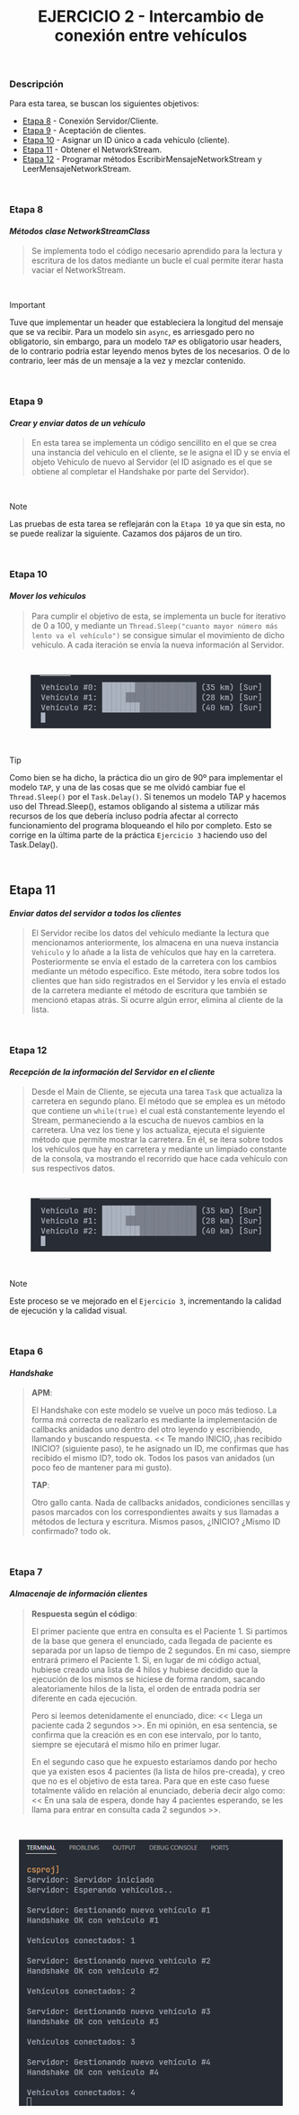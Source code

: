 <div align="center">

# EJERCICIO 2 - Intercambio de conexión entre vehículos

</div>

<br>

### Descripción

Para esta tarea, se buscan los siguientes objetivos:

- [Etapa 8](#etapa-8) - Conexión Servidor/Cliente.
- [Etapa 9](#etapa-9) - Aceptación de clientes.
- [Etapa 10](#etapa-10) - Asignar un ID único a cada vehículo (cliente).
- [Etapa 11](#etapa-11) - Obtener el NetworkStream.
- [Etapa 12](#etapa-12) - Programar métodos EscribirMensajeNetworkStream y LeerMensajeNetworkStream.

<br>

### Etapa 8
#### *Métodos clase NetworkStreamClass*

> Se implementa todo el código necesario aprendido para la lectura y escritura de los datos mediante un bucle el cual permite iterar hasta vaciar el NetworkStream.

<br>

> [!IMPORTANT]
> Tuve que implementar un header que estableciera la longitud del mensaje que se va recibir. Para un modelo sin `async`, es arriesgado pero no obligatorio, sin embargo, para un modelo `TAP` es obligatorio usar headers, de lo contrario podría estar leyendo menos bytes de los necesarios. O de lo contrario, leer
> más de un mensaje a la vez y mezclar contenido.

<br>

### Etapa 9
#### *Crear y enviar datos de un vehículo*

> En esta tarea se implementa un código sencillito en el que se crea una instancia del vehiculo en el cliente, se le asigna el ID y se envía el objeto Vehiculo de nuevo al Servidor (el ID asignado es el que se obtiene al completar el Handshake por parte del Servidor).

<br>

> [!NOTE]
> Las pruebas de esta tarea se reflejarán con la `Etapa 10` ya que sin esta, no se puede realizar la siguiente. Cazamos dos pájaros de un tiro.

<br>

### Etapa 10
#### *Mover los vehiculos*

> Para cumplir el objetivo de esta, se implementa un bucle for iterativo de 0 a 100, y mediante un `Thread.Sleep("cuanto mayor número más lento va el vehículo")` se consigue simular el movimiento de dicho vehículo. A cada iteración se envía la nueva información al Servidor.

<br>

<div align="center">

![Imagen de la prueba](../Assets/Images/8-varios-vehiculos-instanciados.png)

</div>

<br>

> [!TIP]
> Como bien se ha dicho, la práctica dio un giro de 90º para implementar el modelo `TAP`, y una de las cosas que se me olvidó cambiar fue el `Thread.Sleep()` por el `Task.Delay()`. Si tenemos un modelo TAP y hacemos uso del Thread.Sleep(), estamos obligando al sistema a utilizar más recursos de los que debería
> incluso podría afectar al correcto funcionamiento del programa bloqueando el hilo por completo. Esto se corrige en la última parte de la práctica `Ejercicio 3` haciendo uso del Task.Delay().

<br>

## Etapa 11
#### *Enviar datos del servidor a todos los clientes*

> El Servidor recibe los datos del vehículo mediante la lectura que mencionamos anteriormente, los almacena en una nueva instancia `Vehiculo` y lo añade a la lista de vehículos que hay en la carretera. Posteriormente se envía el estado de la carretera con los cambios mediante un método específico. Este método,
> itera sobre todos los clientes que han sido registrados en el Servidor y les envía el estado de la carretera mediante el método de escritura que también se mencionó etapas atrás. Si ocurre algún error, elimina al cliente de la lista.

<br>

### Etapa 12
#### *Recepción de la información del Servidor en el cliente*

> Desde el Main de Cliente, se ejecuta una tarea `Task` que actualiza la carretera en segundo plano. El método que se emplea es un método que contiene un `while(true)` el cual está constantemente leyendo el Stream, permaneciendo a la escucha de nuevos cambios en la carretera. Una vez los tiene y los actualiza,
> ejecuta el siguiente método que permite mostrar la carretera. En él, se itera sobre todos los vehículos que hay en carretera y mediante un limpiado constante de la consola, va mostrando el recorrido que hace cada vehículo con sus respectivos datos.

<br>

<div align="center">

![Imagen de la prueba](../Assets/Images/8-varios-vehiculos-instanciados.png)

</div>

<br>

> [!NOTE]
> Este proceso se ve mejorado en el `Ejercicio 3`, incrementando la calidad de ejecución y la calidad visual.

<br>

### Etapa 6
#### *Handshake*

> **APM**:
> 
> El Handshake con este modelo se vuelve un poco más tedioso. La forma má correcta de realizarlo es mediante la implementación de callbacks anidados uno dentro del otro leyendo y escribiendo, llamando y buscando respuesta. << Te mando INICIO, ¡has recibido INICIO? (siguiente paso), te he asignado un ID, me
> confirmas que has recibido el mismo ID?, todo ok. Todos los pasos van anidados (un poco feo de mantener para mi gusto).
> 
> **TAP**:
> 
> Otro gallo canta. Nada de callbacks anidados, condiciones sencillas y pasos marcados con los correspondientes awaits y sus llamadas a métodos de lectura y escritura. Mismos pasos, ¿INICIO? ¿Mismo ID confirmado? todo ok.

<br>

### Etapa 7
#### *Almacenaje de información clientes*

> **Respuesta según el código**:
> 
> El primer paciente que entra en consulta es el Paciente 1. Si partimos de la base que genera el enunciado, cada llegada de paciente es separada por un lapso de tiempo de 2 segundos. En mi caso, siempre entrará primero el Paciente 1. Si, en lugar de mi código actual, hubiese creado una lista de 4 hilos y hubiese decidido que la ejecución de los mismos se hiciese de forma random, sacando aleatoriamente hilos de la lista, el orden de entrada podría ser diferente en cada ejecución.
> 
> Pero si leemos detenidamente el enunciado, dice: << Llega un paciente cada 2 segundos >>. En mi opinión, en esa sentencia, se confirma que la creación es en con ese intervalo, por lo tanto, siempre se ejecutará el mismo hilo en primer lugar.
> 
> En el segundo caso que he expuesto estaríamos dando por hecho que ya existen esos 4 pacientes (la lista de hilos pre-creada), y creo que no es el objetivo de esta tarea. Para que en este caso fuese totalmente válido en relación al enunciado, debería decir algo como: << En una sala de espera, donde hay 4 pacientes esperando, se les llama para entrar en consulta cada 2 segundos >>.

<br>

<div align="center">

![Imagen de la prueba](../Assets/Images/6-lista-vehiculos.png)

</div>

<br>
